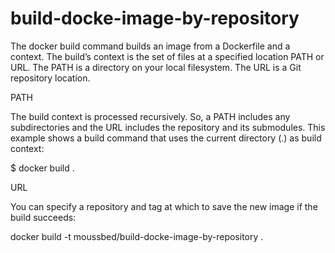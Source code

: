 # build-docke-image-by-repository

The docker build command builds an image from a Dockerfile and a context. The build’s context is the set of files at a specified location PATH or URL. The PATH is a directory on your local filesystem. The URL is a Git repository location.

PATH

The build context is processed recursively. So, a PATH includes any subdirectories and the URL includes the repository and its submodules. This example shows a build command that uses the current directory (.) as build context:

$  docker build .


URL 

You can specify a repository and tag at which to save the new image if the build succeeds:

docker build -t moussbed/build-docke-image-by-repository .